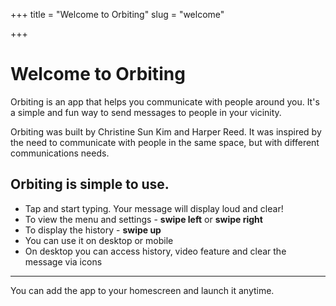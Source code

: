 +++
title = "Welcome to Orbiting"
slug = "welcome"

+++

# Welcome to Orbiting

Orbiting is an app that helps you communicate with people around you. It's a simple and fun way to send messages to people in your vicinity.

Orbiting was built by Christine Sun Kim and Harper Reed. It was inspired by the need to communicate with people in the same space, but with different communications needs.

## Orbiting is simple to use.

- Tap and start typing. Your message will display loud and clear!
- To view the menu and settings -  **swipe left** or **swipe right**
- To display the history - **swipe up**
- You can use it on desktop or mobile
- On desktop you can access history, video feature and clear the message via icons

---

You can add the app to your homescreen and launch it anytime.
